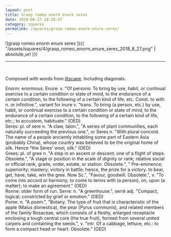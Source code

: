 ```yaml
---
layout: post
title: Grasp romeo enorm enure seres
date: 2018-08-27 18:20:47
category: squares
permalink: /squares/grasp-romeo-enorm-enure-seres/ 
---
```


![grasp romeo enorm enure seres ]({{ "/assets/squares/4/grasp_romeo_enorm_enure_seres_2018_8_27.png" | absolute_url }})
&nbsp;


---

&nbsp;

Composed with words from [litscape](https://www.litscape.com/). Including diagonals. 

Enorm: enormous.
Enure: v. "Of persons: To bring by use, habit, or continual exercise to a certain condition or state of mind, to the endurance of a certain condition, to the following of a certain kind of life, etc. Const. to with n. or infinitive.", variant for inure v. "trans. To bring (a person, etc.) by use, habit, or continual exercise to a certain condition or state of mind, to the endurance of a certain condition, to the following of a certain kind of life, etc.; to accustom, habituate." (OED)  
Seres: pl. of sere n. "A claw, talon.", "A series of plant communities, each naturally succeeding the previous one.", or Seres n. "With plural concord. The name of a people anciently inhabiting some part of Eastern Asia (probably China), whose country was believed to be the original home of silk. Hence †the Seres' wool, silk." (OED)  
Grees: pl. of gree n. "A step in an ascent or descent; one of a flight of steps. Obsolete.", "A stage or position in the scale of dignity or rank; relative social or official rank, grade, order, estate, or station. Obsolete.", " Pre-eminence; superiority; mastery; victory in battle; hence, the prize for a victory. to bear, get, have, take, win the gree. Now Sc.", "Favour, goodwill. Obsolete.", v. "To come into accord or harmony; to come to terms with (a person), on, upon (a matter); to make an agreement." (OED)  
Ronne: older form of run.
Serre: n. "A greenhouse.", serré adj. "Compact, logical; constricted by grief or emotion." (OED)  
Pome: n. "A poem.", "Botany. The type of fruit that is characteristic of the apple (Malus domestica), the pear (Pyrus communis), and related members of the family Rosaceae, which consists of a fleshy, enlarged receptacle enclosing a tough central core (the true fruit), formed from several united carpels and containing the seeds.", v. "intr. Of a cabbage, lettuce, etc.: to form a compact head or heart. Obsolete." (OED)  
